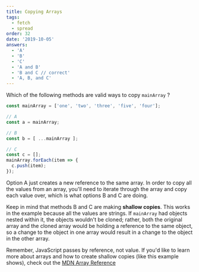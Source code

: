 ```yaml
---
title: Copying Arrays
tags:
  - fetch
  - spread
order: 32
date: '2019-10-05'
answers:
  - 'A'
  - 'B'
  - 'C'
  - 'A and B'
  - 'B and C // correct'
  - 'A, B, and C'
---
```


Which of the following methods are valid ways to copy `mainArray` ?

```javascript
const mainArray = ['one', 'two', 'three', 'five', 'four'];

// A
const a = mainArray;

// B
const b = [ ...mainArray ];

// C
const c = [];
mainArray.forEach(item => {
  c.push(item);
});
```

<!-- explanation -->

Option A just creates a new reference to the same array. In order to copy all the values from an array, you'll need to iterate through the array and copy each value over, which is what options B and C are doing.

Keep in mind that methods B and C are making **shallow copies**. This works in the example because all the values are strings. If `mainArray` had objects nested within it, the objects wouldn't be cloned; rather, both the original array and the cloned array would be holding a reference to the same object, so a change to the object in one array would result in a change to the object in the other array.

Remember, JavaScript passes by reference, not value. If you'd like to learn more about arrays and how to create shallow copies (like this example shows), check out the [MDN Array Reference](https://developer.mozilla.org/en-US/docs/Web/JavaScript/Reference/Global_Objects/Array)
